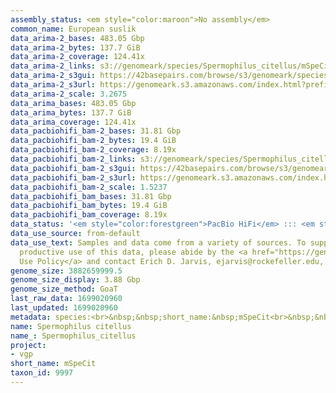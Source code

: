 ```yaml
---
assembly_status: <em style="color:maroon">No assembly</em>
common_name: European suslik
data_arima-2_bases: 483.05 Gbp
data_arima-2_bytes: 137.7 GiB
data_arima-2_coverage: 124.41x
data_arima-2_links: s3://genomeark/species/Spermophilus_citellus/mSpeCit2/genomic_data/arima/<br>
data_arima-2_s3gui: https://42basepairs.com/browse/s3/genomeark/species/Spermophilus_citellus/mSpeCit2/genomic_data/arima/
data_arima-2_s3url: https://genomeark.s3.amazonaws.com/index.html?prefix=species/Spermophilus_citellus/mSpeCit2/genomic_data/arima/
data_arima-2_scale: 3.2675
data_arima_bases: 483.05 Gbp
data_arima_bytes: 137.7 GiB
data_arima_coverage: 124.41x
data_pacbiohifi_bam-2_bases: 31.81 Gbp
data_pacbiohifi_bam-2_bytes: 19.4 GiB
data_pacbiohifi_bam-2_coverage: 8.19x
data_pacbiohifi_bam-2_links: s3://genomeark/species/Spermophilus_citellus/mSpeCit2/genomic_data/pacbio_hifi/<br>
data_pacbiohifi_bam-2_s3gui: https://42basepairs.com/browse/s3/genomeark/species/Spermophilus_citellus/mSpeCit2/genomic_data/pacbio_hifi/
data_pacbiohifi_bam-2_s3url: https://genomeark.s3.amazonaws.com/index.html?prefix=species/Spermophilus_citellus/mSpeCit2/genomic_data/pacbio_hifi/
data_pacbiohifi_bam-2_scale: 1.5237
data_pacbiohifi_bam_bases: 31.81 Gbp
data_pacbiohifi_bam_bytes: 19.4 GiB
data_pacbiohifi_bam_coverage: 8.19x
data_status: '<em style="color:forestgreen">PacBio HiFi</em> ::: <em style="color:forestgreen">Arima</em>'
data_use_source: from-default
data_use_text: Samples and data come from a variety of sources. To support fair and
  productive use of this data, please abide by the <a href="https://genome10k.soe.ucsc.edu/data-use-policies/">Data
  Use Policy</a> and contact Erich D. Jarvis, ejarvis@rockefeller.edu, with any questions.
genome_size: 3882659999.5
genome_size_display: 3.88 Gbp
genome_size_method: GoaT
last_raw_data: 1699020960
last_updated: 1699020960
metadata: species:<br>&nbsp;&nbsp;short_name:&nbsp;mSpeCit<br>&nbsp;&nbsp;name:&nbsp;Spermophilus&nbsp;citellus<br>&nbsp;&nbsp;taxon_id:&nbsp;9997<br>&nbsp;&nbsp;common_name:&nbsp;European&nbsp;suslik<br>&nbsp;&nbsp;order:<br>&nbsp;&nbsp;&nbsp;&nbsp;name:&nbsp;Rodentia<br>&nbsp;&nbsp;family:<br>&nbsp;&nbsp;&nbsp;&nbsp;name:&nbsp;Sciuridae<br>&nbsp;&nbsp;individuals:<br>&nbsp;&nbsp;&nbsp;&nbsp;-&nbsp;short_name:&nbsp;mSpeCit2<br>&nbsp;&nbsp;&nbsp;&nbsp;&nbsp;&nbsp;biosample_id:&nbsp;SAMEA10332751<br>&nbsp;&nbsp;&nbsp;&nbsp;&nbsp;&nbsp;sex:&nbsp;female<br>&nbsp;&nbsp;genome_size:&nbsp;3882659999.5<br>&nbsp;&nbsp;genome_size_method:&nbsp;GoaT<br>&nbsp;&nbsp;project:&nbsp;[&nbsp;vgp&nbsp;]<br>
name: Spermophilus citellus
name_: Spermophilus_citellus
project:
- vgp
short_name: mSpeCit
taxon_id: 9997
---
```

